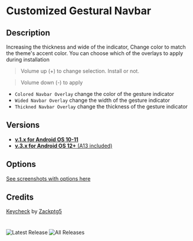 # Customized Gestural Navbar

## Description
 Increasing the thickness and wide of the indicator, Change color to match the theme's accent color.
 You can choose which of the overlays to apply during installation
> Volume up (+) to change selection. Install or not.

> Volume down (-) to apply
- `Colored Navbar Overlay` change the color of the gesture indicator
- `Wided Navbar Overlay` change the width of the gesture indicator
- `Thickned Navbar Overlay` change the thickness of the gesture indicator

## Versions
- [**v.1.x for Android OS 10-11**](https://github.com/Magisk-Modules-Alt-Repo/CustomizedNavbar/releases/tag/1.0)
- [**v.3.x for Android OS 12+** (A13 included)](https://github.com/Magisk-Modules-Alt-Repo/CustomizedNavbar/releases/tag/3.1)

## Options
[See screenshots with options here](https://github.com/Magisk-Modules-Alt-Repo/CustomizedNavbar/blob/main/assets/options.md)


## Credits
[Keycheck](https://github.com/Zackptg5/Keycheck) by [Zackptg5](https://github.com/Zackptg5)

#
#
![Latest Release](https://img.shields.io/github/downloads/Magisk-Modules-Alt-Repo/CustomizedNavbar/latest/total?label=Downloads%20%28Latest%20Release%29&style=social)
![All Releases](https://img.shields.io/github/downloads/Magisk-Modules-Alt-Repo/CustomizedNavbar/total?label=Downloads%20%28All%20Releases%29&style=social)

